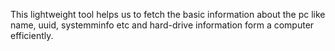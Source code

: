 This lightweight tool helps us to fetch the basic information about the pc like name, uuid, systemminfo etc and hard-drive information form a computer efficiently.
